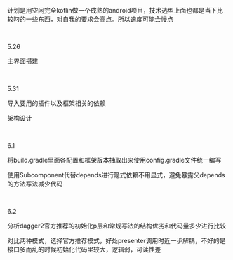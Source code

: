 <p>计划是用空闲完全kotlin做一个成熟的android项目，技术选型上面也都是当下比较叼的一些东西，对自我的要求会高点。所以速度可能会慢点</p></br>
<p>5.26</p>
<p>主界面搭建</p></br>

<p>5.31</p>
<p>导入要用的插件以及框架相关的依赖</p>
<p>架构设计</p>
</br>

<p>6.1</p>
<p>将build.gradle里面各配置和框架版本抽取出来使用config.gradle文件统一编写</p>
<p>使用Subcomponent代替depends进行隐式依赖不用显式，避免暴露父depends的方法写法减少代码</p></br>

<p>6.2</p>
<p>分析dagger2官方推荐的初始化p层和常规写法的结构优劣和代码量多少进行比较<p>
<p>对比两种模式，选择官方推荐模式，好处presenter调用时近一步解耦，不好的是接口多而乱的时候初始化代码里较大，逻辑弱，可读性差</p></br>
